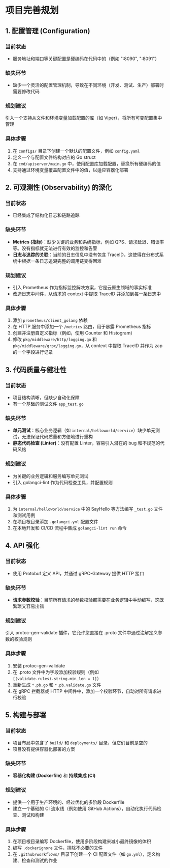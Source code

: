 # 项目完善规划

## 1. 配置管理 (Configuration)

### 当前状态

- 服务地址和端口等关键配置是硬编码在代码中的（例如 ":8090", ":8091"）

### 缺失环节

- 缺少一个灵活的配置管理机制，导致在不同环境（开发、测试、生产）部署时需要修改代码

### 规划建议

引入一个支持从文件和环境变量加载配置的库（如 Viper），将所有可变配置集中管理

### 具体步骤

1. 在 `configs/` 目录下创建一个默认的配置文件，例如 `config.yaml`
2. 定义一个与配置文件结构对应的 Go struct
3. 在 `cmd/apiserver/main.go` 中，使用配置库加载配置，替换所有硬编码的值
4. 支持通过环境变量覆盖配置文件中的值，以适应容器化部署

## 2. 可观测性 (Observability) 的深化

### 当前状态

- 已经集成了结构化日志和链路追踪

### 缺失环节

- **Metrics (指标)**：缺少关键的业务和系统指标，例如 QPS、请求延迟、错误率等。没有指标就无法进行有效的监控和告警
- **日志与追踪的关联**：当前的日志信息中没有包含 TraceID，这使得在分布式系统中根据一条日志追溯完整的调用链变得困难

### 规划建议

- 引入 Prometheus 作为指标监控解决方案，它是云原生领域的事实标准
- 改造日志中间件，从请求的 context 中提取 TraceID 并添加到每一条日志中

### 具体步骤

1. 添加 `prometheus/client_golang` 依赖
2. 在 HTTP 服务中添加一个 `/metrics` 路由，用于暴露 Prometheus 指标
3. 创建并注册自定义指标（例如，使用 Counter 和 Histogram）
4. 修改 `pkg/middleware/http/logging.go` 和 `pkg/middleware/grpc/logging.go`，从 context 中提取 TraceID 并作为 zap 的一个字段进行记录

## 3. 代码质量与健壮性

### 当前状态

- 项目结构清晰，但缺少自动化保障
- 有一个基础的测试文件 `app_test.go`

### 缺失环节

- **单元测试**：核心业务逻辑（如 `internal/helloworld/service`）缺少单元测试，无法保证代码质量和方便地进行重构
- **静态代码检查 (Linter)**：没有配置 Linter，容易引入潜在的 bug 和不规范的代码风格

### 规划建议

- 为关键的业务逻辑和服务编写单元测试
- 引入 golangci-lint 作为代码检查工具，并配置规则

### 具体步骤

1. 为 `internal/helloworld/service` 中的 SayHello 等方法编写 `_test.go` 文件和测试用例
2. 在项目根目录添加 `.golangci.yml` 配置文件
3. 在本地开发和 CI/CD 流程中集成 `golangci-lint run` 命令

## 4. API 强化

### 当前状态

- 使用 Protobuf 定义 API，并通过 gRPC-Gateway 提供 HTTP 接口

### 缺失环节

- **请求参数校验**：目前所有请求的参数校验都需要在业务逻辑中手动编写，这既繁琐又容易出错

### 规划建议

引入 protoc-gen-validate 插件，它允许您直接在 .proto 文件中通过注解定义参数的校验规则

### 具体步骤

1. 安装 protoc-gen-validate
2. 在 .proto 文件中为字段添加校验规则（例如 `[(validate.rules).string.min_len = 1]`）
3. 重新生成 `*.pb.go` 和 `*.pb.validate.go` 文件
4. 在 gRPC 拦截器或 HTTP 中间件中，添加一个校验环节，自动对所有请求进行校验

## 5. 构建与部署

### 当前状态

- 项目布局中包含了 `build/` 和 `deployments/` 目录，但它们目前是空的
- 项目没有提供容器化部署的方案

### 缺失环节

- **容器化构建 (Dockerfile)** 和 **持续集成 (CI)**

### 规划建议

- 提供一个用于生产环境的、经过优化的多阶段 Dockerfile
- 建立一个基础的 CI 流水线（例如使用 GitHub Actions），自动化执行代码检查、测试和构建

### 具体步骤

1. 在项目根目录编写 Dockerfile，使用多阶段构建来减小最终镜像的体积
2. 编写 `.dockerignore` 文件，排除不必要的文件
3. 在 `.github/workflows/` 目录下创建一个 CI 配置文件（如 `go.yml`），定义构建、检查和测试的作业
